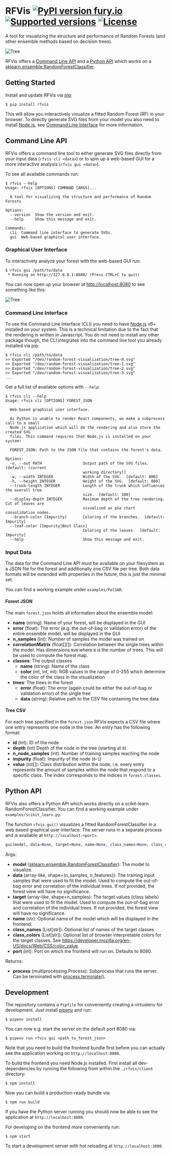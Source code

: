 # RFVis [![PyPI version fury.io](https://badge.fury.io/py/rfvis.svg)](https://pypi.org/project/rfvis/) [![Supported versions](https://img.shields.io/pypi/pyversions/rfvis.svg)](https://pypi.org/project/rfvis/) [![License](https://img.shields.io/pypi/l/rfvis.svg)](https://pypi.org/project/rfvis/)

A tool for visualizing the structure and performance of Random Forests (and other ensemble methods based on decision trees).

![Tree](images/tree.png)

RFVis offers a [Command Line API](#command-line-api) and a [Python API](#python-api) which works on a [sklearn.ensemble.RandomForestClassifier](https://scikit-learn.org/stable/modules/generated/sklearn.ensemble.RandomForestClassifier.html).


## Getting Started 

Install and update RFVis via [pip](https://pip.pypa.io/en/stable/quickstart/):

```
$ pip install rfvis
```

This will allow you interactively visualize a fitted Random Forest (RF) in your
browser. To directly generate SVG files from your model you also need to install
[Node.js](https://nodejs.org/en/download/), see [Command Line Interface](#command-line-interface) for more information.


## Command Line API

RFVis offers a command line tool to either generate SVG files directly from
your input data (`rfvis cli <data>`) or to spin up a web-based GUI for a more
interactive analysis (`rfvis gui <data>`).

To see all available commands run:
```
$ rfvis --help
Usage: rfvis [OPTIONS] COMMAND [ARGS]...

  A tool for visualizing the structure and performance of Random Forests

Options:
  --version  Show the version and exit.
  --help     Show this message and exit.

Commands:
  cli  Command line interface to generate SVGs.
  gui  Web-based graphical user interface.
```


### Graphical User Interface

To interactively analyze your forest with the web-based GUI run:
```
$ rfvis gui /path/to/data
 * Running on http://127.0.0.1:8080/ (Press CTRL+C to quit)
```
You can now open up your browser at <http://localhost:8080> to see something like this:

![Tree](images/screenshot.png)


### Command Line Interface

To use the Command Line Interface (CLI) you need to have
[Node.js](https://nodejs.org/en/download/) v8+ installed on your system. This
is a technical limitation due to the fact that the rendering is written in
Javascript. You do not need to install any other package though, the CLI
integrates into the command line tool you already installed via pip:
```
$ rfvis cli /path/to/data
>> Exported "/dev/random-forest-visualization/tree-0.svg"
>> Exported "/dev/random-forest-visualization/tree-1.svg"
>> Exported "/dev/random-forest-visualization/tree-2.svg"
>> Exported "/dev/random-forest-visualization/tree-3.svg"
...
```

Get a full list of available options with `--help`:
```
$ rfvis cli --help
Usage: rfvis cli [OPTIONS] FOREST_JSON

  Web-based graphical user interface.

  As Python is unable to render React components, we make a subprocess call to a small
  Node.js application which will do the rendering and also store the created SVG
  files. This command requires that Node.js is installed on your system!

  FOREST_JSON: Path to the JSON file that contains the forest's data.

Options:
  -o, --out PATH                  Output path of the SVG files.  [default: (current
                                  working directory)]
  -w, --width INTEGER             Width of the SVG.  [default: 800]
  -h, --height INTEGER            Height of the SVG.  [default: 800]
  --trunk-length INTEGER          Length of the trunk which influences the overall tree
                                  size.  [default: 100]
  --display-depth INTEGER         Maximum depth of the tree rendering. Cut of leaves are
                                  visualized as pie chart consolidation nodes.
  --branch-color [Impurity]       Coloring of the branches.  [default: Impurity]
  --leaf-color [Impurity|Best Class]
                                  Coloring of the leaves.  [default: Impurity]
  --help                          Show this message and exit.
```


### Input Data

The data for the Command Line API must be available on your filesystem as a JSON file
for the forest and additionally one CSV file per tree. Both data formats will
be extended with properties in the future, this is just the minimal set.

You can find a working example under `examples/PolSAR`.


#### Forest JSON

The main `forest.json` holds all information about the ensemble model:

- **name** (string): Name of your forest, will be displayed in the GUI
- **error** (float): The error (e.g. the out-of-bag or validation error) of the 
    entire ensemble model, will be displayed in the GUI
- **n_samples** (int): Number of samples the model was trained on
- **correlationMatrix** (float[][]): Correlation between the single trees within
    the model. Has dimensions `NxN` where `N` is the number of trees.
    This will be used to compute the forest map. 
- **classes**: The output classes
    - **name** (string): Name of the class
    - **color** (int, int, int): RGB values in the range of 0-255 which
        determine the color of the class in the visualization
- **trees**: The trees in the forest
    - **error** (float): The error (again could be either the out-of-bag or
        validation error) of the single tree
    - **data** (string): Relative path to the CSV file containing the tree data


#### Tree CSV

For each tree specified in the `forest.json` RFVis expects a CSV file where one
entry represents one node in the tree. An entry has the following format:

- **id** (int): ID of the node
- **depth** (int) Depth of the node in the tree (starting at `0`)
- **n_node_samples** (int): Number of training samples reaching the node
- **impurity** (float): Impurity of the node (`0`-`1`)
- **value** (int[]): Class distribution within the node, i.e. every entry 
    represents the amount of samples within the node that respond to a specific 
    class. The index corresponds to the indices in `forest.classes`.


## Python API

RFVis also offers a Python API which works directly on a scikit-learn RandomForestClassifier.
You can find a working example under `examples/scikit_learn.py`.

The function `rfvis.gui()` visualizes a fitted RandomForestClassifier in a web based graphical user interface.
The server runs in a separate process and is available at `http://localhost:<port>`.

```python
gui(model, data=None, target=None, name=None, class_names=None, class_colors=None, port=8080)
```

Args:

- **model** ([sklearn.ensemble.RandomForestClassifier](https://scikit-learn.org/stable/modules/generated/sklearn.ensemble.RandomForestClassifier.html)):
    The model to visualize.
- **data** (array-like, shape=(n_samples, n_features)): The training input samples that were used to fit the model.
    Used to compute the out-of-bag error and correlation of the individual trees.
    If not provided, the forest view will have no significance.
- **target** (array-like, shape=n_samples): The target values (class labels) that were used to fit the model.
    Used to compute the out-of-bag error and correlation of the individual trees.
    If not provided, the forest view will have no significance.
- **name** (str): Optional name of the model which will be displayed in the frontend.
- **class_names** (List[str]): Optional list of names of the target classes
- **class_colors** (List[str]): Optional list of browser interpretable colors for the target classes.
    See https://developer.mozilla.org/en-US/docs/Web/CSS/color_value.
- **port** (int): Port on which the frontend will run on. Defaults to 8080.

Returns:
- **process** (multiprocessing.Process): Subprocess that runs the server. Can be terminated with
    [process.terminate()](https://docs.python.org/3/library/multiprocessing.html#multiprocessing.Process.terminate).

## Development

The repository contains a `Pipfile` for conveniently creating a virtualenv
for development. Just install [pipenv](https://pipenv.readthedocs.io/en/latest/)
and run:

```
$ pipenv install
```

You can now e.g. start the server on the default port 8080 via:

```
$ pipenv run rfvis gui <path_to_forest_json>
```

Note that you need to build the frontend bundle first before you can
actually see the application working on `http://localhost:8080`.

To build the frontend you need Node.js installed. First install all 
dev-dependencies by running the following 
from within the `./rfvis/client` directory:

```
$ npm install
```

Now you can build a production-ready bundle via:

```
$ npm run build
```

If you have the Python server running you should now be able to see the
application at `http://localhost:8080`.

For developing on the frontend more conveniently run:

```
$ npm start
```

To start a development server with hot reloading at `http://localhost:3000`.
